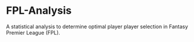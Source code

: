 # FPL-Analysis

A statistical analysis to determine optimal player player selection in Fantasy Premier League (FPL).
